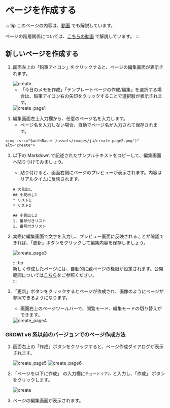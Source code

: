 # ページを作成する

::: tip
このページの内容は、[動画](https://youtu.be/WT_f-CuUADA) でも解説しています。

ページの階層関係については、[こちらの動画](https://youtu.be/tI_QrqOXWDE) で解説しています。
:::

## 新しいページを作成する

1. 画面左上の「鉛筆アイコン」をクリックすると、ページの編集画面が表示されます。

    <img :src="$withBase('/assets/images/ja/create.png')" alt="create">

    - 「今日のメモを作成」「テンプレートページの作成/編集」を選択する場合は、鉛筆アイコン右の矢印をクリックすることで選択肢が表示されます。

    <img :src="$withBase('/assets/images/ja/create_page1.png')" alt="create_page1">
<!-- textlint-disable weseek/max-kanji-continuous-len -->
1. 編集画面左上入力欄から、任意のページ名を入力します。
    - ページ名を入力しない場合、自動でページ名が入力されて保存されます。
<!-- textlint-enable weseek/max-kanji-continuous-len -->

    <img :src="$withBase('/assets/images/ja/create_page2.png')" alt="create">

1. 以下の Markdown で記述されたサンプルテキストをコピーして、編集画面へ貼りつけてみましょう。
    - 貼り付けると、画面右側にページのプレビューが表示されます。内容はリアルタイムに反映されます。

    ```
    # 大見出し
    ## 小見出し1
    * リスト1
    * リスト2

    ## 小見出し2
    1. 番号付きリスト
    1. 番号付きリスト
    ```

1. 実際に編集画面で文字を入力し、プレビュー画面に反映されることが確認できれば、「更新」ボタンをクリックして編集内容を保存しましょう。

    <img :src="$withBase('/assets/images/ja/create_page3.png')" alt="create_page3">

    ::: tip  
    新しく作成したページには、自動的に親ページの権限が設定されます。公開範囲については[こちら](/ja/guide/features/authority.html)をご参照ください。  
    :::

1. 「更新」ボタンをクリックするとページが作成され、画像のようにページが参照できるようになります。
    - 画面右上のページツールバーで、閲覧モード、編集モードの切り替えができます。

    <img :src="$withBase('/assets/images/ja/create_page4.png')" alt="create_page4">

### GROWI v6 系以前のバージョンでのページ作成方法

1. 画面右上の「作成」ボタンをクリックすると、ページ作成ダイアログが表示されます。

    <img :src="$withBase('/assets/images/ja/create_page5.png')" alt="create_page5">

    <img :src="$withBase('/assets/images/ja/create_page6.png')" alt="create_page6">

1. 「ページを以下に作成」 の入力欄に`チュートリアル` と入力し、「作成」 ボタンをクリックします。

    <img :src="$withBase('/assets/images/ja/create_page7.png')" alt="create">

1. ページの編集画面が表示されます。
